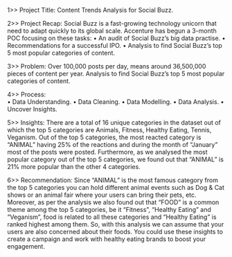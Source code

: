1>> Project Title: Content Trends Analysis for Social Buzz.

2>> Project Recap:  Social Buzz is a fast-growing technology unicorn that need to adapt quickly to its global scale. Accenture has begun a 3-month POC focusing on these tasks:
                    •	An audit of Social Buzz’s big data practise.
                    •	Recommendations for a successful IPO.
                    •	Analysis to find Social Buzz’s top 5 most popular categories of content.
                    
3>> Problem:  Over 100,000 posts per day, means around 36,500,000 pieces of content per year. Analysis to find Social Buzz’s top 5 most popular categories of content. 

4>> Process:  
      •	Data Understanding.
      •	Data Cleaning.
      •	Data Modelling.
      •	Data Analysis.
      •	Uncover Insights.

5>> Insights: There are a total of 16 unique categories in the dataset out of which the top 5 categories are Animals, Fitness, Healthy Eating, Tennis, Veganism. 
                   Out of the top 5 categories, the most reacted category is “ANIMAL” having 25% of the reactions and during the month of “January” most of the posts were posted. Furthermore, as we analysed the most popular category out of the top 5 categories, we found out that “ANIMAL” is 21% more popular than the other 4 categories. 

6>> Recommendation: Since “ANIMAL” is the most famous category from the top 5 categories you can hold different animal events such as Dog & Cat shows or an animal fair where your users can bring their pets, etc. 
                   Moreover, as per the analysis we also found out that “FOOD” is a common theme among the top 5 categories, be it “Fitness”, “Healthy Eating” and “Veganism”, food is related to all these categories and “Healthy Eating” is ranked highest among them. So, with this analysis we can assume that your users are also concerned about their foods. You could use these insights to create a campaign and work with healthy eating brands to boost your engagement. 




